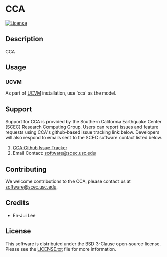 # CCA

[![License](https://img.shields.io/badge/License-BSD_3--Clause-blue.svg)](https://opensource.org/licenses/BSD-3-Clause)


## Description

CCA

## Usage

### UCVM

As part of [UCVM](https://github.com/SCECcode/ucvm) installation, use 'cca' as the model.

## Support
Support for CCA is provided by the Southern California Earthquake Center
(SCEC) Research Computing Group.  Users can report issues and feature requests 
using CCA's github-based issue tracking link below. Developers will also 
respond to emails sent to the SCEC software contact listed below.
1. [CCA Github Issue Tracker](https://github.com/SCECcode/CCA/issues)
2. Email Contact: software@scec.usc.edu

## Contributing
We welcome contributions to the CCA, please contact us at software@scec.usc.edu.

## Credits
* En-Jui Lee 


## License
This software is distributed under the BSD 3-Clause open-source license.
Please see the [LICENSE.txt](LICENSE.txt) file for more information.

